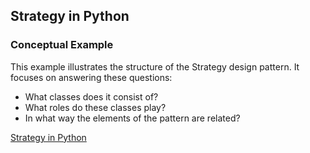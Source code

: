 ## Strategy in Python

### Conceptual Example

This example illustrates the structure of the Strategy design pattern. It focuses on answering these questions:

* What classes does it consist of?
* What roles do these classes play?
* In what way the elements of the pattern are related?


[Strategy in Python](https://refactoring.guru/design-patterns/strategy/python/example)